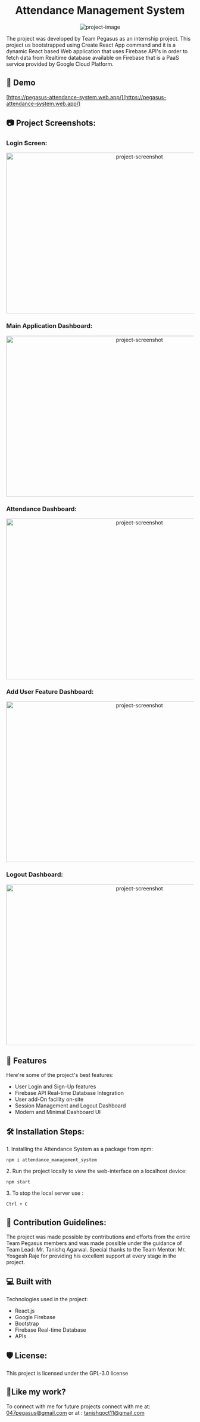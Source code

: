 <h1 align="center" id="title">Attendance Management System</h1>

<p align="center"><img src="https://socialify.git.ci/047pegasus/AttendanceManagementSystem/image?description=1&amp;font=Raleway&amp;language=1&amp;name=1&amp;owner=1&amp;pattern=Circuit%20Board&amp;theme=Dark" alt="project-image"></p>

<p id="description">The project was developed by Team Pegasus as an internship project. This project us bootstrapped using Create React App command and it is a dynamic React based Web application that uses Firebase API's in order to fetch data from Realtime database available on Firebase that is a PaaS service provided by Google Cloud Platform.</p>

<h2>🚀 Demo</h2>

[https://pegasus-attendance-system.web.app/](https://pegasus-attendance-system.web.app/)

<h2>📷️ Project Screenshots:</h2>

<h3>Login Screen:</h3>
<p align="center"><img align="center" src="https://i.postimg.cc/brRHhkM7/Login-Page.jpg" alt="project-screenshot" width="700" height="430/"></p>

<h3>Main Application Dashboard:</h3>
<p align="center"><img align="center" src="https://i.postimg.cc/MG46KLVw/Main-Wireframe.jpg" alt="project-screenshot" width="700" height="430/"></p>

<h3>Attendance Dashboard:</h3>
<p align="center"><img align="center" src="https://i.postimg.cc/0yNghCFq/Attendance-Page.png" alt="project-screenshot" width="700" height="430/"></p>

<h3>Add User Feature Dashboard:</h3>
<p align="center"><img align="center" src="https://i.postimg.cc/DzKr8CT9/User-List.jpg" alt="project-screenshot" width="700" height="430/"></p>

<h3>Logout Dashboard:</h3>
<p align="center"><img align="center" src="https://i.postimg.cc/SKynBHqx/Logout-Page.jpg" alt="project-screenshot" width="700" height="430/"></p>

<h2>🧐 Features</h2>

Here're some of the project's best features:

*   User Login and Sign-Up features
*   Firebase API Real-time Database Integration
*   User add-On facility on-site
*   Session Management and Logout Dashboard
*   Modern and Minimal Dashboard UI

<h2>🛠️ Installation Steps:</h2>

<p>1. Installing the Attendance System as a package from npm:</p>

```
npm i attendance_management_system
```

<p>2. Run the project locally to view the web-interface on a localhost device:</p>

```
npm start
```

<p>3. To stop the local server use :</p>

```
Ctrl + C
```

<h2>🍰 Contribution Guidelines:</h2>

The project was made possible by contributions and efforts from the entire Team Pegasus members and was made possible under the guidance of Team Lead: Mr. Tanishq Agarwal. Special thanks to the Team Mentor: Mr. Yosgesh Raje for providing his excellent support at every stage in the project.

  
  
<h2>💻 Built with</h2>

Technologies used in the project:

*   React.js
*   Google Firebase
*   Bootstrap
*   Firebase Real-time Database
*   APIs

<h2>🛡️ License:</h2>

This project is licensed under the GPL-3.0 license

<h2>💖Like my work?</h2>

To connect with me for future projects connect with me at: 047pegasus@gmail.com or at : tanishqoct11@gmail.com
